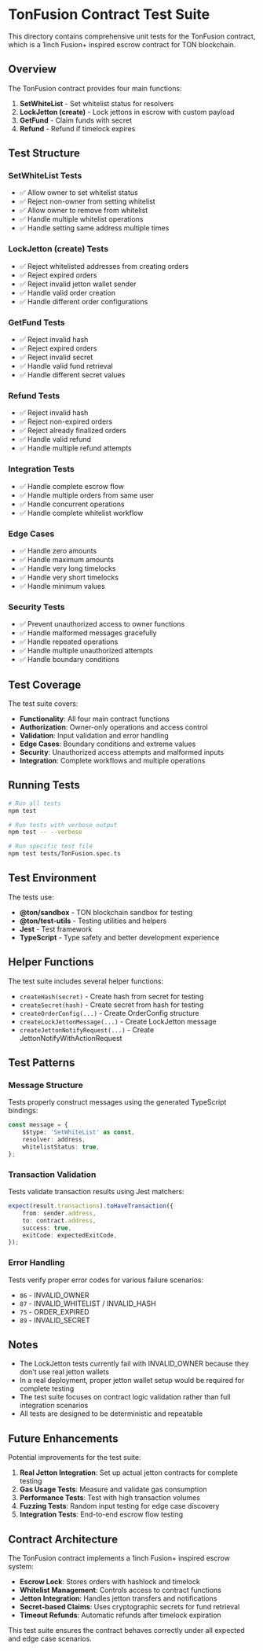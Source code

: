 # TonFusion Contract Test Suite

This directory contains comprehensive unit tests for the TonFusion contract, which is a 1inch Fusion+ inspired escrow contract for TON blockchain.

## Overview

The TonFusion contract provides four main functions:

1. **SetWhiteList** - Set whitelist status for resolvers
2. **LockJetton (create)** - Lock jettons in escrow with custom payload
3. **GetFund** - Claim funds with secret
4. **Refund** - Refund if timelock expires

## Test Structure

### SetWhiteList Tests
- ✅ Allow owner to set whitelist status
- ✅ Reject non-owner from setting whitelist
- ✅ Allow owner to remove from whitelist
- ✅ Handle multiple whitelist operations
- ✅ Handle setting same address multiple times

### LockJetton (create) Tests
- ✅ Reject whitelisted addresses from creating orders
- ✅ Reject expired orders
- ✅ Reject invalid jetton wallet sender
- ✅ Handle valid order creation
- ✅ Handle different order configurations

### GetFund Tests
- ✅ Reject invalid hash
- ✅ Reject expired orders
- ✅ Reject invalid secret
- ✅ Handle valid fund retrieval
- ✅ Handle different secret values

### Refund Tests
- ✅ Reject invalid hash
- ✅ Reject non-expired orders
- ✅ Reject already finalized orders
- ✅ Handle valid refund
- ✅ Handle multiple refund attempts

### Integration Tests
- ✅ Handle complete escrow flow
- ✅ Handle multiple orders from same user
- ✅ Handle concurrent operations
- ✅ Handle complete whitelist workflow

### Edge Cases
- ✅ Handle zero amounts
- ✅ Handle maximum amounts
- ✅ Handle very long timelocks
- ✅ Handle very short timelocks
- ✅ Handle minimum values

### Security Tests
- ✅ Prevent unauthorized access to owner functions
- ✅ Handle malformed messages gracefully
- ✅ Handle repeated operations
- ✅ Handle multiple unauthorized attempts
- ✅ Handle boundary conditions

## Test Coverage

The test suite covers:

- **Functionality**: All four main contract functions
- **Authorization**: Owner-only operations and access control
- **Validation**: Input validation and error handling
- **Edge Cases**: Boundary conditions and extreme values
- **Security**: Unauthorized access attempts and malformed inputs
- **Integration**: Complete workflows and multiple operations

## Running Tests

```bash
# Run all tests
npm test

# Run tests with verbose output
npm test -- --verbose

# Run specific test file
npm test tests/TonFusion.spec.ts
```

## Test Environment

The tests use:
- **@ton/sandbox** - TON blockchain sandbox for testing
- **@ton/test-utils** - Testing utilities and helpers
- **Jest** - Test framework
- **TypeScript** - Type safety and better development experience

## Helper Functions

The test suite includes several helper functions:

- `createHash(secret)` - Create hash from secret for testing
- `createSecret(hash)` - Create secret from hash for testing
- `createOrderConfig(...)` - Create OrderConfig structure
- `createLockJettonMessage(...)` - Create LockJetton message
- `createJettonNotifyRequest(...)` - Create JettonNotifyWithActionRequest

## Test Patterns

### Message Structure
Tests properly construct messages using the generated TypeScript bindings:

```typescript
const message = {
    $$type: 'SetWhiteList' as const,
    resolver: address,
    whitelistStatus: true,
};
```

### Transaction Validation
Tests validate transaction results using Jest matchers:

```typescript
expect(result.transactions).toHaveTransaction({
    from: sender.address,
    to: contract.address,
    success: true,
    exitCode: expectedExitCode,
});
```

### Error Handling
Tests verify proper error codes for various failure scenarios:

- `86` - INVALID_OWNER
- `87` - INVALID_WHITELIST / INVALID_HASH
- `75` - ORDER_EXPIRED
- `89` - INVALID_SECRET

## Notes

- The LockJetton tests currently fail with INVALID_OWNER because they don't use real jetton wallets
- In a real deployment, proper jetton wallet setup would be required for complete testing
- The test suite focuses on contract logic validation rather than full integration scenarios
- All tests are designed to be deterministic and repeatable

## Future Enhancements

Potential improvements for the test suite:

1. **Real Jetton Integration**: Set up actual jetton contracts for complete testing
2. **Gas Usage Tests**: Measure and validate gas consumption
3. **Performance Tests**: Test with high transaction volumes
4. **Fuzzing Tests**: Random input testing for edge case discovery
5. **Integration Tests**: End-to-end escrow flow testing

## Contract Architecture

The TonFusion contract implements a 1inch Fusion+ inspired escrow system:

- **Escrow Lock**: Stores orders with hashlock and timelock
- **Whitelist Management**: Controls access to contract functions
- **Jetton Integration**: Handles jetton transfers and notifications
- **Secret-based Claims**: Uses cryptographic secrets for fund retrieval
- **Timeout Refunds**: Automatic refunds after timelock expiration

This test suite ensures the contract behaves correctly under all expected and edge case scenarios. 